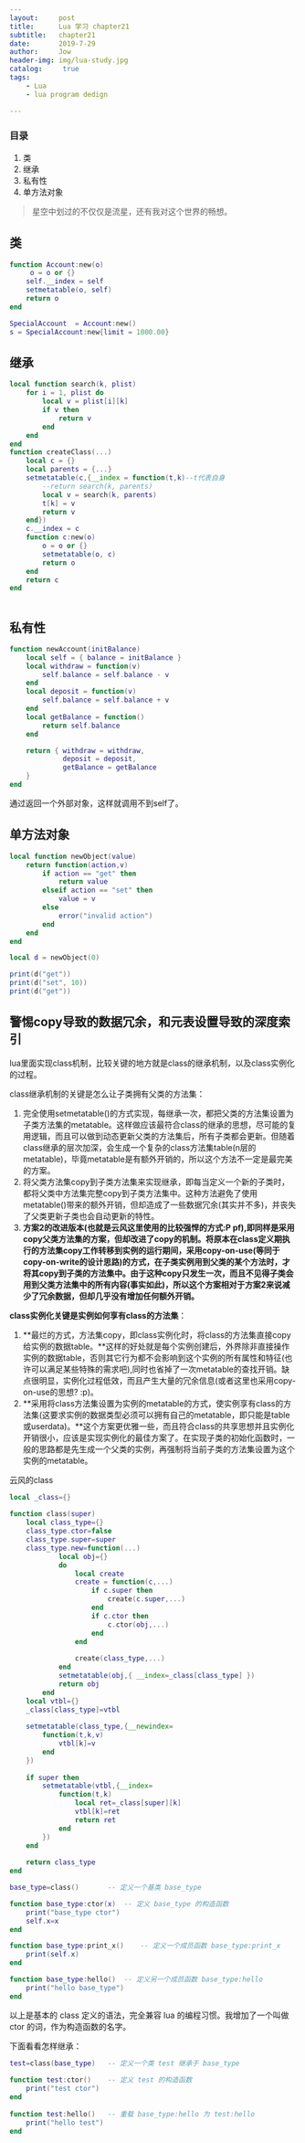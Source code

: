 ```yaml
---
layout:     post
title:      Lua 学习 chapter21
subtitle:   chapter21
date:       2019-7-29
author:     Jow
header-img: img/lua-study.jpg
catalog: 	 true 
tags:
    - Lua
    - lua program dedign

---
```


### 目录
1. 类
2. 继承
3. 私有性
4. 单方法对象

> 星空中划过的不仅仅是流星，还有我对这个世界的畅想。

## 类

```lua
function Account:new(o)
	 o = o or {}
	self.__index = self
	setmetatable(o, self)
	return o
end

SpecialAccount  = Account:new()
s = SpecialAccount:new{limit = 1000.00}
```

## 继承
```lua
local function search(k, plist)
    for i = 1, plist do
        local v = plist[i][k]
        if v then
            return v
        end
    end
end
function createClass(...)
    local c = {}
    local parents = {...}
    setmetatable(c,{__index = function(t,k)--t代表自身
        --return search(k, parents)
        local v = search(k, parents)
        t[k] = v
        return v
    end})
    c.__index = c
    function c:new(o)
        o = o or {}
        setmetatable(o, c)
        return o
    end
    return c
end
    
```

## 私有性
```lua
function newAccount(initBalance)
    local self = { balance = initBalance }
    local withdraw = function(v)
        self.balance = self.balance - v
    end
    local deposit = function(v)
        self.balance = self.balance + v
    end
    local getBalance = function()
        return self.balance
    end

    return { withdraw = withdraw,
             deposit = deposit,
             getBalance = getBalance
    }
end
```
通过返回一个外部对象，这样就调用不到self了。

## 单方法对象

```lua
local function newObject(value)
    return function(action,v)
        if action == "get" then
            return value
        elseif action == "set" then
            value = v
        else
            error("invalid action")
        end
    end
end

local d = newObject(0)

print(d("get"))
print(d("set", 10))
print(d("get"))
```

## **警惕copy导致的数据冗余，和元表设置导致的深度索引**

lua里面实现class机制，比较关键的地方就是class的继承机制，以及class实例化的过程。

class继承机制的关键是怎么让子类拥有父类的方法集：

1. 完全使用setmetatable()的方式实现，每继承一次，都把父类的方法集设置为子类方法集的metatable。这样做应该最符合class的继承的思想，尽可能的复用逻辑，而且可以做到动态更新父类的方法集后，所有子类都会更新。但随着class继承的层次加深，会生成一个复杂的class方法集table(n层的metatable)，毕竟metatable是有额外开销的，所以这个方法不一定是最完美的方案。
2. 将父类方法集copy到子类方法集来实现继承，即每当定义一个新的子类时，都将父类中方法集完整copy到子类方法集中。这种方法避免了使用metatable()带来的额外开销，但却造成了一些数据冗余(其实并不多)，并丧失了父类更新子类也会自动更新的特性。
3. **方案2的改进版本(也就是云风这里使用的比较强悍的方式:P pf),即同样是采用copy父类方法集的方案，但却改进了copy的机制。将原本在class定义期执行的方法集copy工作转移到实例的运行期间，采用copy-on-use(等同于copy-on-write的设计思路)的方式，在子类实例用到父类的某个方法时，才将其copy到子类的方法集中。由于这种copy只发生一次，而且不见得子类会用到父类方法集中的所有内容(事实如此)，所以这个方案相对于方案2来说减少了冗余数据，但却几乎没有增加任何额外开销。**



**class实例化关键是实例如何享有class的方法集**：

1. **最烂的方式，方法集copy，即class实例化时，将class的方法集直接copy给实例的数据table。**这样的好处就是每个实例创建后，外界除非直接操作实例的数据table，否则其它行为都不会影响到这个实例的所有属性和特征(也许可以满足某些特殊的需求吧),同时也省掉了一次metatable的查找开销。缺点很明显，实例化过程低效，而且产生大量的冗余信息(或者这里也采用copy-on-use的思想? :p)。
2. **采用将class方法集设置为实例的metatable的方式，使实例享有class的方法集(这要求实例的数据类型必须可以拥有自己的metatable，即只能是table或userdata)。**这个方案更优雅一些，而且符合class的共享思想并且实例化开销很小，应该是实现实例化的最佳方案了。在实现子类的初始化函数时，一般的思路都是先生成一个父类的实例，再强制将当前子类的方法集设置为这个实例的metatable。



云风的class

```lua
local _class={}
 
function class(super)
	local class_type={}
	class_type.ctor=false
	class_type.super=super
	class_type.new=function(...) 
			local obj={}
			do
				local create
				create = function(c,...)
					if c.super then
						create(c.super,...)
					end
					if c.ctor then
						c.ctor(obj,...)
					end
				end
 
				create(class_type,...)
			end
			setmetatable(obj,{ __index=_class[class_type] })
			return obj
		end
	local vtbl={}
	_class[class_type]=vtbl
 
	setmetatable(class_type,{__newindex=
		function(t,k,v)
			vtbl[k]=v
		end
	})
 
	if super then
		setmetatable(vtbl,{__index=
			function(t,k)
				local ret=_class[super][k]
				vtbl[k]=ret
				return ret
			end
		})
	end
 
	return class_type
end
```



```lua
base_type=class()       -- 定义一个基类 base_type

function base_type:ctor(x)  -- 定义 base_type 的构造函数
    print("base_type ctor")
    self.x=x
end

function base_type:print_x()    -- 定义一个成员函数 base_type:print_x
    print(self.x)
end

function base_type:hello()  -- 定义另一个成员函数 base_type:hello
    print("hello base_type")
end
```

以上是基本的 class 定义的语法，完全兼容 lua 的编程习惯。我增加了一个叫做 ctor 的词，作为构造函数的名字。

下面看看怎样继承： 

```lua
test=class(base_type)	-- 定义一个类 test 继承于 base_type
 
function test:ctor()	-- 定义 test 的构造函数
	print("test ctor")
end
 
function test:hello()	-- 重载 base_type:hello 为 test:hello
	print("hello test")
end
```

